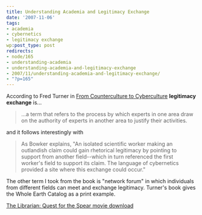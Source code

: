 ```yaml
---
title: Understanding Academia and Legitimacy Exchange
date: '2007-11-06'
tags:
- academia
- cybernetics
- legitimacy exchange
wp:post_type: post
redirects:
- node/165
- understanding-academia
- understanding-academia-and-legitimacy-exchange
- 2007/11/understanding-academia-and-legitimacy-exchange/
- "?p=165"
---
```


According to Fred Turner in [From Counterculture to Cyberculture](http://books.google.com/books?id=2SNFpgX_WigC&pg=PA25&lpg=PA25&dq=%22legitimacy+exchange%22&source=web&ots=tqu371QGrs&sig=yz1OyR3sa61eMBohnjh9RlqR68g) **legitimacy exchange** is...

>

> ...a term that refers to the process by which experts in one area draw on the authority of experts in another area to justify their activities.

and it follows interestingly with

>

> As Bowker explains, "An isolated scientific worker making an outlandish claim could gain rhetorical legitimacy by pointing to support from another field--which in turn referenced the first worker's field to support its claim. The language of cybernetics provided a site where this exchange could occur."

The other term I took from the book is "network forum" in which individuals from different fields can meet and exchange legitimacy. Turner's book gives the Whole Earth Catalog as a print example.

  [The Librarian: Quest for the Spear movie download](http://www.iucn-tftsg.org/?the_librarian_quest_for_the_spear)
